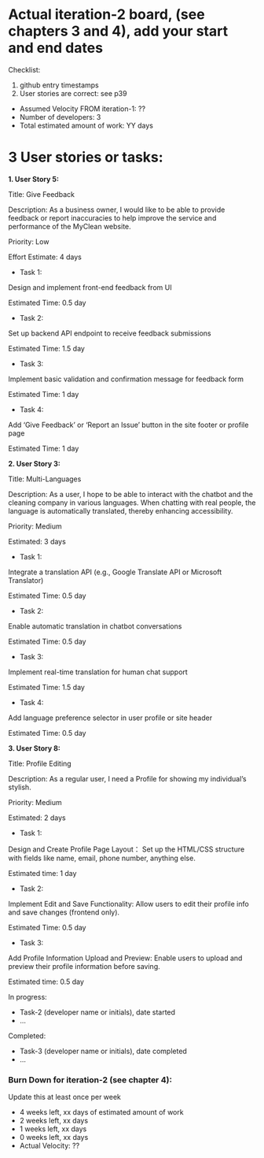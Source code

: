 # Actual iteration-2 board, (see chapters 3 and 4), add your start and end dates 

Checklist: 
1. github entry timestamps
2. User stories are correct: see p39

* Assumed Velocity FROM iteration-1: ?? 
* Number of developers: 3
* Total estimated amount of work: YY days

# 3 User stories or tasks:


**1. User Story 5:**

   Title: Give Feedback

   Description: As a business owner, I would like to be able to provide feedback or report inaccuracies to help improve the service and performance of the MyClean website.

   Priority: Low

   Effort Estimate: 4 days

* Task 1: 

Design and implement front-end feedback from UI

Estimated Time: 0.5 day

* Task 2: 

Set up backend API endpoint to receive feedback submissions

Estimated Time: 1.5 day

* Task 3: 

Implement basic validation and confirmation message for feedback form

Estimated Time: 1 day

* Task 4: 

Add ‘Give Feedback’ or ‘Report an Issue’ button in the site footer or profile page

Estimated Time: 1 day



**2. User Story 3:**

   Title: Multi-Languages
   
   Description: As a user, I hope to be able to interact with the chatbot and the cleaning company in various languages. When chatting with real people, the language is automatically translated, thereby enhancing accessibility.
   
   Priority: Medium
   
   Estimated: 3 days

* Task 1: 

Integrate a translation API (e.g., Google Translate API or Microsoft Translator)

Estimated Time: 0.5 day

* Task 2: 

Enable automatic translation in chatbot conversations

Estimated Time: 0.5 day

* Task 3: 

Implement real-time translation for human chat support

Estimated Time: 1.5 day

* Task 4: 

Add language preference selector in user profile or site header

Estimated Time: 0.5 day



**3. User Story 8:**

   Title: Profile Editing
   
   Description: As a regular user, I need a Profile for showing my individual’s stylish.
   
   Priority: Medium
   
   Estimated: 2 days

* Task 1:

Design and Create Profile Page Layout： Set up the HTML/CSS structure with fields like name, email, phone number, anything else.

Estimated time: 1 day

* Task 2:

Implement Edit and Save Functionality: Allow users to edit their profile info and save changes (frontend only).

Estimated Time:  0.5 day

* Task 3:

Add Profile Information Upload and Preview: Enable users to upload and preview their profile information before saving.

Estimated time: 0.5 day

In progress:
* Task-2 (developer name or initials), date started
* ...

Completed:
* Task-3 (developer name or initials), date completed
* ...

### Burn Down for iteration-2 (see chapter 4):
Update this at least once per week
* 4 weeks left, xx days of estimated amount of work 
* 2 weeks left, xx days
* 1 weeks left, xx days
* 0 weeks left, xx days
* Actual Velocity: ?? 
